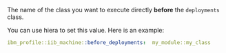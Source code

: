 The name of the class you want to execute directly **before** the `deployments` class.

You can use hiera to set this value. Here is an example:

```yaml
ibm_profile::iib_machine::before_deployments:  my_module::my_class
```

